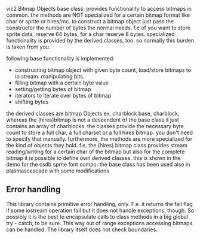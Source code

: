 
vic2 Bitmap Objects base class: provides functionality to access bitmaps in common. 
the methods are NOT specialized for a certain bitmap format like char or sprite or hires/mc.
to construct a bitmap object just pass the constructor the number of bytes the normal needs.
f.e of you want to store sprite data, reserve 64 bytes, for a char reserve 8 bytes. 
specialized functionality is provided by the derived classes, too. 
so normally this burden is taken from you.

following base functionality is implemented:

- constructing bitmap object with given byte count, load/store bitmaps to io stream. manipulating bits.
- filling bitmap with a certain byte value
- setting/getting bytes of bitmap
- iterators to iterate over bytes of bitmap
- shifting bytes

the derived classes are bitmap Objects ex, charblock base, charblock, whereas the  (hires)bitmap is not a descendent of the base class it just contains an array of charblocks.
the classes provide the necessary byte count to store a full char, a full charset or a full hires bitmap. 
you don't need to specify that manually.
furthermore, the methods are more specialized for the kind of objects they hold.
f.e. the (hires) bitmap class provides stream reading/writing for a certain char of the bitmap 
but also for the complete bitmap
it is possible to define own derived classes. 
this is shown in the demo for the csdb sprite font compo.
the base class has been used also in plasmascascade with some modifications

## Error handling
This library contains primitive error handling, only. F.e. it returns the fail flag if some iostream operation fail but it does not handle exceptions, though.
So possibly it is the best to encapsulate calls to class methods in a big global try - catch, to be sure. This way out of range exceptions accessing bitmaps can be handled.
The library itself does not check boundaries.
